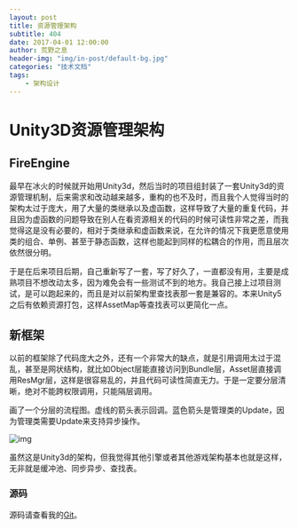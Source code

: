 ```yaml
---
layout: post
title: 资源管理架构
subtitle: 404
date: 2017-04-01 12:00:00
author: 荒野之息
header-img: "img/in-post/default-bg.jpg"
categories: "技术文档"
tags:
    - 架构设计
---
```



# Unity3D资源管理架构

## FireEngine

最早在冰火的时候就开始用Unity3d，然后当时的项目组封装了一套Unity3d的资源管理机制，后来需求和改动越来越多，重构的也不及时，而且我个人觉得当时的架构太过于庞大，用了大量的类继承以及虚函数，这样导致了大量的重复代码，并且因为虚函数的问题导致在别人在看资源相关的代码的时候可读性非常之差，而我觉得这是没有必要的，相对于类继承和虚函数来说，在允许的情况下我更愿意使用类的组合、单例、甚至于静态函数，这样也能起到同样的松耦合的作用，而且层次依然很分明。

于是在后来项目后期，自己重新写了一套，写了好久了，一直都没有用，主要是成熟项目不想改动太多，因为难免会有一些测试不到的地方。我自己接上过项目测试，是可以跑起来的，而且是对以前架构里查找表那一套是兼容的。本来Unity5之后有依赖资源打包，这样AssetMap等查找表可以更简化一点。

## 新框架

以前的框架除了代码庞大之外，还有一个非常大的缺点，就是引用调用太过于混乱，甚至是网状结构，就比如Object层能直接访问到Bundle层，Asset层直接调用ResMgr层，这样是很容易乱的，并且代码可读性简直无力。于是一定要分层清晰，绝对不能跨权限调用，只能隔层调用。

画了一个分层的流程图。虚线的箭头表示回调。蓝色箭头是管理类的Update，因为管理类需要Update来支持异步操作。

![img](/img/in-post/talk-res-mgr/resmgr-unity3d.jpg)

虽然这是Unity3d的架构，但我觉得其他引擎或者其他游戏架构基本也就是这样，无非就是缓冲池、同步异步、查找表。

### 源码

源码请查看我的[Git](https://github.com/ixulin/OrcaRes-Unity3d)。

